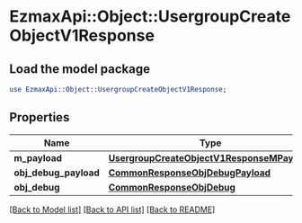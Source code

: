 # EzmaxApi::Object::UsergroupCreateObjectV1Response

## Load the model package
```perl
use EzmaxApi::Object::UsergroupCreateObjectV1Response;
```

## Properties
Name | Type | Description | Notes
------------ | ------------- | ------------- | -------------
**m_payload** | [**UsergroupCreateObjectV1ResponseMPayload**](UsergroupCreateObjectV1ResponseMPayload.md) |  | 
**obj_debug_payload** | [**CommonResponseObjDebugPayload**](CommonResponseObjDebugPayload.md) |  | [optional] 
**obj_debug** | [**CommonResponseObjDebug**](CommonResponseObjDebug.md) |  | [optional] 

[[Back to Model list]](../README.md#documentation-for-models) [[Back to API list]](../README.md#documentation-for-api-endpoints) [[Back to README]](../README.md)


